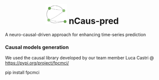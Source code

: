 
<h1 align="center">  <img src="https://github.com/sariahmghames/nCaus-pred/blob/main/images/Logo.png" alt="logo" width="69" height="65"  /> nCaus-pred </h1>
    
A neuro-causal-driven approach for enhancing time-series prediction

### Causal models generation

We used the causal library developed by our team member Luca Castri @ https://pypi.org/project/fpcmci/

pip install fpcmci
